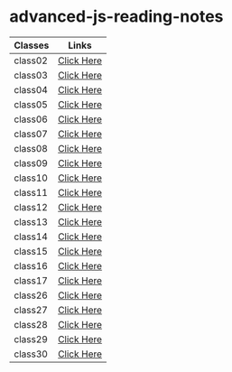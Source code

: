# advanced-js-reading-notes

<!-- |[class02](https://walidalrefai.github.io/advanced-js-reading-notes/01-prep-and-tdd.md)|[class03](https://walidalrefai.github.io/advanced-js-reading-notes/REDME_Class03.md)|[class04](https://walidalrefai.github.io/advanced-js-reading-notes/README_Class04.md)|[class05](https://walidalrefai.github.io/advanced-js-reading-notes/Linked_List.md)|[class06](https://walidalrefai.github.io/advanced-js-reading-notes/Authentication.md)|[class07](https://walidalrefai.github.io/advanced-js-reading-notes/Linked_List.md)|[class08](https://walidalrefai.github.io/advanced-js-reading-notes/ACL.md)|[class09](https://walidalrefai.github.io/advanced-js-reading-notes/Authentication.auth.md)|[class09](https://walidalrefai.github.io/advanced-js-reading-notes/ACL.md)|[class10](https://walidalrefai.github.io/advanced-js-reading-notes/stacksAndQueues.md)|[class11](https://walidalrefai.github.io/advanced-js-reading-notes/ACL.md)|[class12](https://walidalrefai.github.io/advanced-js-reading-notes/EventDriven.md)|[class13](https://walidalrefai.github.io/advanced-js-reading-notes/%20Socket.io.md)|[class14](https://walidalrefai.github.io/advanced-js-reading-notes/Trees.md)|[class15](https://walidalrefai.github.io/advanced-js-reading-notes/AWS:Cloud-Server.md)|[class16](https://walidalrefai.github.io/advanced-js-reading-notes/AWS:S3-and-Lambd.md)|[class17](https://walidalrefai.github.io/advanced-js-reading-notes/DynamoAndLambda.md)|[class26](https://walidalrefai.github.io/advanced-js-reading-notes/ComponentBasedUI.md)| -->

| Classes     | Links |
| ----------- | ----------- |
| class02     |[Click Here](https://walidalrefai.github.io/advanced-js-reading-notes/01-prep-and-tdd)|
| class03     |[Click Here](https://walidalrefai.github.io/advanced-js-reading-notes/REDME_Class03)|
| class04     |[Click Here](https://walidalrefai.github.io/advanced-js-reading-notes/README_Class04)|
| class05     |[Click Here](https://walidalrefai.github.io/advanced-js-reading-notes/Linked_List)|
| class06     |[Click Here](https://walidalrefai.github.io/advanced-js-reading-notes/Authentication)|
| class07     |[Click Here](https://walidalrefai.github.io/advanced-js-reading-notes/Bearer-Authorization) |
| class08     |[Click Here](https://walidalrefai.github.io/advanced-js-reading-notes/ACL)|
| class09     |[Click Here](https://walidalrefai.github.io/advanced-js-reading-notes/Authentication.auth)|
| class10     |[Click Here](https://walidalrefai.github.io/advanced-js-reading-notes/%20Socket.io)|
| class11     |[Click Here](https://walidalrefai.github.io/advanced-js-reading-notes/stacksAndQueues)|
| class12     |[Click Here](https://walidalrefai.github.io/advanced-js-reading-notes/EventDriven)|
| class13     |[Click Here](https://walidalrefai.github.io/advanced-js-reading-notes/Message-Queues)|
| class14     |[Click Here](https://walidalrefai.github.io/advanced-js-reading-notes/Trees)|
| class15     |[Click Here](https://walidalrefai.github.io/advanced-js-reading-notes/AWS:Cloud-Server)
| class16     |[Click Here](https://walidalrefai.github.io/advanced-js-reading-notes/AWS:S3-and-Lambd)|
| class17     |[Click Here](https://walidalrefai.github.io/advanced-js-reading-notes/DynamoAndLambda)|
| class26     |[Click Here](https://walidalrefai.github.io/advanced-js-reading-notes/ComponentBasedUI)|
| class27     |[Click Here](https://walidalrefai.github.io/advanced-js-reading-notes/hook)|
| class28     |[Click Here](https://walidalrefai.github.io/advanced-js-reading-notes/useEffect)|
| class29     |[Click Here](https://walidalrefai.github.io/advanced-js-reading-notes/useReducer)|
| class30     |[Click Here](https://walidalrefai.github.io/advanced-js-reading-notes/HashTable)|
